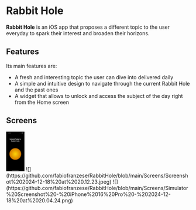 # Rabbit Hole

**Rabbit Hole** is an iOS app that proposes a different topic to the user everyday to spark their interest and broaden their horizons.

## Features
Its main features are:
- A fresh and interesting topic the user can dive into delivered daily
- A simple and intuitive design to navigate through the current Rabbit Hole and the past ones
- A widget that allows to unlock and access the subject of the day right from the Home screen

## Screens
<img src="https://github.com/fabiofranzese/RabbitHole/blob/main/Screens/IMG_0051.PNG" alt="screen 1" width="50"/>
![](https://github.com/fabiofranzese/RabbitHole/blob/main/Screens/Screenshot%202024-12-18%20at%2020.12.23.jpeg)
![](https://github.com/fabiofranzese/RabbitHole/blob/main/Screens/Simulator%20Screenshot%20-%20iPhone%2016%20Pro%20-%202024-12-18%20at%2020.04.24.png)
